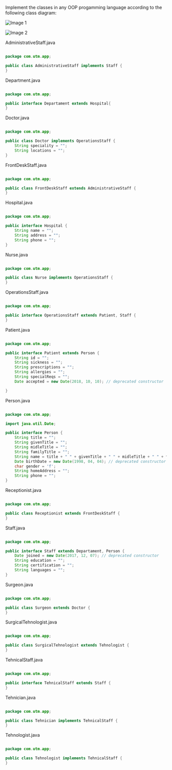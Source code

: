 Implement the classes in any OOP progamming language according to the following class diagram:

![Image 1](https://www.uml-diagrams.org/examples/class-example-hospital-organization.png)

![Image 2](https://github.com/AshleyBlair/OOP/blob/images/Organization.png)

AdministrativeStaff.java
 
```java

package com.utm.app;

public class AdministrativeStaff implements Staff {
}
```
Department.java

```java

package com.utm.app;

public interface Departament extends Hospital{
}
```
Doctor.java

```java

package com.utm.app;

public class Doctor implements OperationsStaff {
    String speciality = "";
    String locations = "";
}
```

FrontDeskStaff.java

```java

package com.utm.app;

public class FrontDeskStaff extends AdministrativeStaff {
}
```

Hospital.java

```java

package com.utm.app;

public interface Hospital {
    String name = "";
    String address = "";
    String phone = "";
}
```

Nurse.java

```java

package com.utm.app;

public class Nurse implements OperationsStaff {
}
```
OperationsStaff.java

```java

package com.utm.app;

public interface OperationsStaff extends Patient, Staff {
}
```

Patient.java
```java

package com.utm.app;

public interface Patient extends Person {
    String id = "";
    String sickness = "";
    String prescriptions = "";
    String allergies = "";
    String specialReqs = "";
    Date accepted = new Date(2018, 10, 10); // deprecated constructor

}
```

Person.java
```java

package com.utm.app;

import java.util.Date;

public interface Person {
    String title = "";
    String givenTitle = "";
    String midleTitle = "";
    String familyTitle = "";
    String name = title + " " + givenTitle + " " + midleTitle + " " + familyTitle;
    Date birthDate = new Date(1998, 04, 04); // deprecated constructor
    char gender = 'f';
    String homeAddress = "";
    String phone = "";
}
```

Receptionist.java

```java

package com.utm.app;

public class Receptionist extends FrontDeskStaff {
}
```

Staff.java

```java

package com.utm.app;

public interface Staff extends Departament, Person {
    Date joined = new Date(2017, 12, 07); // deprecated constructor
    String education = "";
    String certification = "";
    String languages = "";
}
```

Surgeon.java

```java

package com.utm.app;

public class Surgeon extends Doctor {
}
```

SurgicalTehnologist.java

```java

package com.utm.app;

public class SurgicalTehnologist extends Tehnologist {
}
```
TehnicalStaff.java

```java

package com.utm.app;

public interface TehnicalStaff extends Staff {
}
```

Tehnician.java
```java

package com.utm.app;

public class Tehnician implements TehnicalStaff {
}
```

Tehnologist.java
```java

package com.utm.app;

public class Tehnologist implements TehnicalStaff {
}
```

